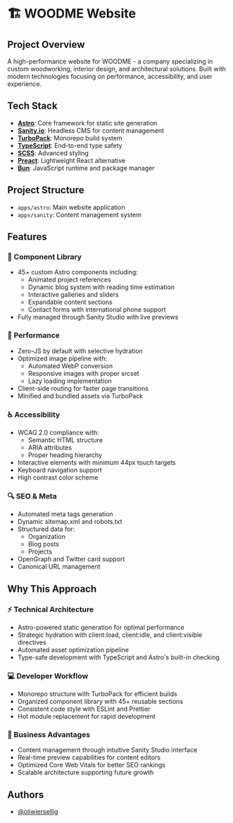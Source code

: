 # 🏗️ WOODME Website

## Project Overview

A high-performance website for WOODME - a company specializing in custom woodworking, interior design, and architectural solutions. Built with modern technologies focusing on performance, accessibility, and user experience.

## Tech Stack

- **[Astro](https://astro.build)**: Core framework for static site generation
- **[Sanity.io](https://sanity.io)**: Headless CMS for content management
- **[TurboPack](https://turbo.build)**: Monorepo build system
- **[TypeScript](https://www.typescriptlang.org)**: End-to-end type safety
- **[SCSS](https://sass-lang.com)**: Advanced styling
- **[Preact](https://preactjs.com)**: Lightweight React alternative
- **[Bun](https://bun.sh)**: JavaScript runtime and package manager

## Project Structure

- `apps/astro`: Main website application
- `apps/sanity`: Content management system

## Features

### 🎨 Component Library

- 45+ custom Astro components including:
  - Animated project references
  - Dynamic blog system with reading time estimation
  - Interactive galleries and sliders
  - Expandable content sections
  - Contact forms with international phone support
- Fully managed through Sanity Studio with live previews

### 🎯 Performance

- Zero-JS by default with selective hydration
- Optimized image pipeline with:
  - Automated WebP conversion
  - Responsive images with proper srcset
  - Lazy loading implementation
- Client-side routing for faster page transitions
- Minified and bundled assets via TurboPack

### ♿ Accessibility

- WCAG 2.0 compliance with:
  - Semantic HTML structure
  - ARIA attributes
  - Proper heading hierarchy
- Interactive elements with minimum 44px touch targets
- Keyboard navigation support
- High contrast color scheme

### 🔍 SEO & Meta

- Automated meta tags generation
- Dynamic sitemap.xml and robots.txt
- Structured data for:
  - Organization
  - Blog posts
  - Projects
- OpenGraph and Twitter card support
- Canonical URL management

## Why This Approach

### ⚡ Technical Architecture

- Astro-powered static generation for optimal performance
- Strategic hydration with client:load, client:idle, and client:visible directives
- Automated asset optimization pipeline
- Type-safe development with TypeScript and Astro's built-in checking

### 💻 Developer Workflow

- Monorepo structure with TurboPack for efficient builds
- Organized component library with 45+ reusable sections
- Consistent code style with ESLint and Prettier
- Hot module replacement for rapid development

### 🎯 Business Advantages

- Content management through intuitive Sanity Studio interface
- Real-time preview capabilities for content editors
- Optimized Core Web Vitals for better SEO rankings
- Scalable architecture supporting future growth

## Authors

- [@oliwiersellig](https://github.com/OliwierSellig)
